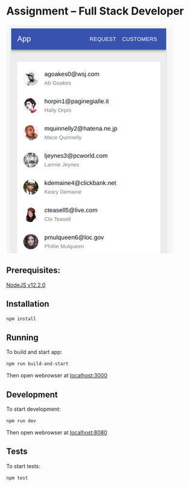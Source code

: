 # Assignment – Full Stack Developer

![](screen1.png)

## Prerequisites:

[NodeJS v12.2.0](https://nodejs.org/en/)

## Installation

```sh
npm install
```

## Running

To build and start app:

```sh
npm run build-and-start
```

Then open webrowser at [localhost:3000](localhost:3000)

## Development

To start development:

```sh
npm run dev
```

Then open webrowser at [localhost:8080](localhost:8080)

## Tests

To start tests:

```sh
npm test
```

